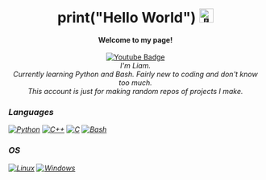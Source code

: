 <h1 align="center">print("Hello World") <img src="https://github.com/wervlad/wervlad/assets/24524555/766d336d-b87d-44ba-807c-c51de2bc6b4d" width="28px" alt="👋"></h1>

<p align="center">
    <b>Welcome to my page!</b><br><br>
    <a href="https://www.youtube.com/@chr0mebookHacks/videos">
    <img src="https://img.shields.io/badge/YouTube-red?style=for-the-badge&logo=youtube&logoColor=white" alt="Youtube Badge"/>
  </a><br>
    <i>
        I'm Liam.<br>
        Currently learning Python and Bash. Fairly new to coding and don't know too much.<br>
        This account is just for making random repos of projects I make.

### Languages
[![Python](https://img.shields.io/badge/python-black?style=for-the-badge&logo=python)](https://github.com/wervlad)
[![C++](https://img.shields.io/badge/c++-black?style=for-the-badge&logo=cplusplus)](https://github.com/wervlad)
[![C](https://img.shields.io/badge/c-black?style=for-the-badge&logo=c)](https://github.com/wervlad)
[![Bash](https://img.shields.io/badge/bash-black?style=for-the-badge&logo=gnu-bash&logoColor=white)](https://github.com/wervlad)



### OS
[![Linux](https://img.shields.io/badge/linux-black?style=for-the-badge&logo=Linux)](https://github.com/wervlad)
[![Windows](https://img.shields.io/badge/Windows-black?style=for-the-badge&logo=Windows)](https://github.com/wervlad)

